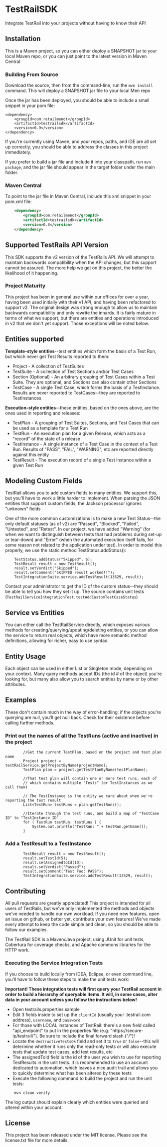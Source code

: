 # TestRailSDK

Integrate TestRail into your projects without having to know their API

## Installation

This is a Maven project, so you can either deploy a SNAPSHOT jar to your local Maven repo, or you can just point to the latest version in Maven Central

### Building From Source
Download the source, then from the command-line, run the `mvn install` command. This will deploy a SNAPSHOT jar file to your local Men repo

Once the jar has been deployed, you should be able to include a small snippet in your pom file:

    <dependency>
        <groupId>com.retailmenot</groupId>
        <artifactId>testrailsdk</artifactId>
        <version>0.9</version>
    </dependency>

If you're currently using Maven, and your repos, paths, and IDE are all set up correctly, you should be able to address the classes in this project immediately.

If you prefer to build a jar file and include it into your classpath, run `mvn package`, and the jar file should appear in the target folder under the main folder.

### Maven Central
To point to the jar file in Maven Central, include this xml snippet in your pom.xml file:

```xml
    <dependency>
        <groupId>com.retailmenot</groupId>
        <artifactId>testrailsdk</artifactId>
        <version>0.8</version>
    </dependency>
```

## Supported TestRails API Version

This SDK supports the v2 version of the TestRails API. We will attempt to maintain backwards compatibility when the API changes, but this support cannot be assured. The more help we get on this project, the better the likelihood of it happening.

### Project Maturity
This project has been in general use within our offices for over a year, having been used initially with their v1 API, and having been refactored to support v2. The original design was strong enough to allow us to maintain backwards compatibility and only rewrite the innards. It is fairly mature in terms of what we support, but there are entities and operations introduced in v2 that we don't yet support. Those exceptions will be noted below.

## Entities supported

**Template-style entities**--test entities which form the basis of a Test Run, but which never get Test Results reported to them:

* Project - A collection of TestSuites
* TestSuite - A collection of Test Sections and/or Test Cases
* Section (Optional) - An arbitrary grouping of Test Cases within a Test Suite. They are optional, and Sections can also contain other Sections
* TestCase - A single Test Case, which forms the basis of a TestInstance. Results are never reported to TestCases--they are reported to TestInstances

**Execution-style entities**--these entities, based on the ones above, are the ones used in reporting and releases:

* TestPlan - A grouping of Test Suites, Sections, and Test Cases that can be used as a template for a Test Run
* TestRun - An execution plan for a given Release, which acts as a "record" of the state of a release
* TestInstance - A single instance of a Test Case in the context of a Test Run. Results of "PASS", "FAIL", "WARNING", etc are reported directly against this entity
* TestResult - The execution record of a single Test Instance within a given Test Run

## Modeling Custom Fields

TestRail allows you to add custom fields to many entities. We support this, but you'll have to work a little harder to implement. When parsing the JSON entities that support custom fields, the Jackson processor ignores "unknown" fields

One of the more common customizations is to make a new Test Status--the only default statuses (as of v2) are "Passed", "Blocked", "Failed", "Untested", and "Retest". In our project, we have added "Warning" (for when we want to distinguish between tests that had problems during set-up or tear-down) and "Error" (when the automated execution itself fails, for some reason not related to the application under test). In order to model this properly, we use the static method TestStatus.addStatus():

```
    TestStatus.addStatus("Skipped", 6);
    TestResult result = new TestResult();
    result.setVerdict("Skipped");
    result.setComment("SKIPPED result worked!!");
    TestIntegrationSuite.service.addTestResult(13529, result);
```

Contact your administrator to get the ID of the custom status--they should be able to tell you how they set it up. The source contains unit tests (`TestRailServiceIntegrationTest.testAddCustomTestCaseStatus`)


## Service vs Entities

You can either call the TestRailService directly, which exposes various methods for creating/querying/updating/deleting entities, or you can allow the service to return real objects, which have more semantic method definitions, allowing for richer, easy to use syntax.

## Entity Usage

Each object can be used in either List or Singleton mode, depending on your context. Many query methods accept IDs (the id # of the object) you're looking for, but many also allow you to search entities by name or by other attributes.

## Examples

These don't contain much in the way of error-handling: if the objects you're querying are null, you'll get null back. Check for their existence before calling further methods.

### Print out the names of all the TestRuns (active and inactive) in the project
```
        //Get the current TestPlan, based on the project and test plan name
        Project project = testRailService.getProjectByName(projectName);
        TestPlan plan = project.getTestPlanByName(testPlanName);
        
        //That test plan will contain one or more test runs, each of 
        // which contains multiple "Tests" (or TestInstances as we call them)

        // The TestInstance is the entity we care about when we're reporting the test result
        List<TestRun> testRuns = plan.getTestRuns();

        //Iterate through the test runs, and build a map of "TestCase ID" to "TestInstance ID"
        for ( TestRun testRun: testRuns ) {
            System.out.println("TestRun: " + testRun.getName());
        }
```

### Add a TestResult to a TestInstance

```
        TestResult result = new TestResult();
        result.setTestId(5);
        result.setAssignedtoId(10);
        result.setVerdict("Passed");
        result.setComment("Test Foo: PASS");
        TestIntegrationSuite.service.addTestResult(13529, result);
```

## Contributing

All pull requests are greatly appreciated! This project is intended for all users of TestRails, but we've only implemented the methods and objects we've needed to handle our own workload. If you need new features, open an issue on github, or better yet, contribute your own features! We've made every attempt to keep the code simple and clean, so you should be able to follow our examples.

The TestRail SDK is a Maven/Java project, using JUnit for unit tests, Cobertura for coverage checks, and Apache commons libraries for the HTTP work.



### Executing the Service Integration Tests
If you choose to build locally from IDEA, Eclipse, or even command line, you'll have to follow these steps to make the unit tests work:

**Important! These integration tests will first query your TestRail account in order to build a hierarchy of queryable items. It will, in some cases, alter data in your account unless you follow the instructions below!**

* Open testrails.properties.sample
* Edit 3 fields inside to set up the `clientId` (usually your <companyname>.testrail.com address), `username`, and `password`
 * For those with LOCAL instances of TestRail: there's a new field called "api_endpoint" to put in the properties file (e.g. "https://secure-ip/testrail/"). Be sure to include the final forward slash ("/")!
* Locate the `destructiveTestsOk` field and set it to `true` or `false`--this will determine whether it runs only the read-only tests or will also execute tests that update test cases, add test results, etc
* The assignedToId field is the id of the user you wish to use for reporting TestResults in the unit tests. It is recommended to use an account dedicated to automation, which leaves a nice audit trail and allows you to quickly determine what has been altered by these tests
* Execute the following command to build the project and run the unit tests:

```
    mvn clean verify 
```
The log output should explain clearly which entities were queried and altered within your account.

## License

This project has been released under the MIT license. Please see the license.txt file for more details.
